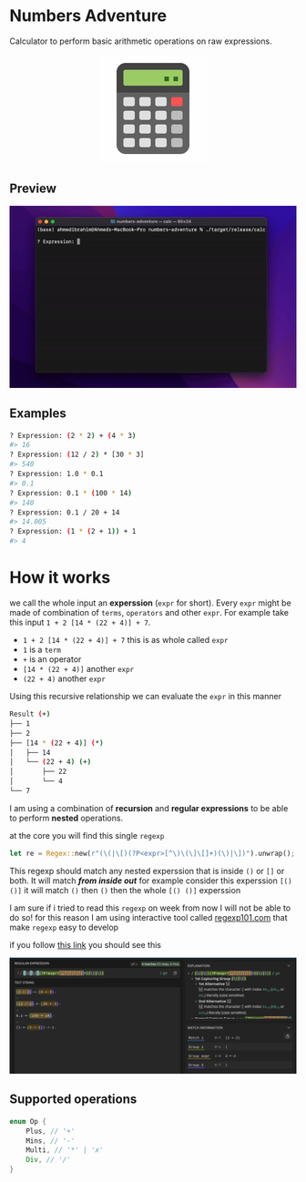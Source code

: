 # Numbers Adventure

Calculator to perform basic arithmetic operations on raw expressions.

<p align="center">
    <img src="./icon.gif" alt="Numbers Adventure" title="Numbers Adventure"/>
<p>

## Preview

<p align="center">
    <img src="./preview.gif" alt="preview" title="preview"/>
<p>

## Examples

```bash
? Expression: (2 * 2) + (4 * 3)
#> 16
? Expression: (12 / 2) * [30 * 3]
#> 540
? Expression: 1.0 * 0.1
#> 0.1
? Expression: 0.1 * (100 * 14)
#> 140
? Expression: 0.1 / 20 + 14
#> 14.005
? Expression: (1 * (2 + 1)) + 1
#> 4
```

# How it works
we call the whole input an **experssion** (`expr` for short). Every `expr` might be made of combination of `terms`, `operators` and other `expr`.
For example take this input `1 + 2 [14 * (22 + 4)] + 7`. 

- `1 + 2 [14 * (22 + 4)] + 7` this is as whole called `expr`
- `1` is a `term`
- `+` is an operator
- `[14 * (22 + 4)]` another `expr`
- `(22 + 4)` another `expr`

Using this recursive relationship we can evaluate the `expr` in this manner 
```bash
Result (+)
├── 1
├── 2
├── [14 * (22 + 4)] (*)
│   ├── 14 
│   └── (22 + 4) (+)
│       ├── 22 
│       └── 4   
└── 7
```

I am using a combination of **recursion** and **regular expressions** to be able to perform **nested** operations.

at the core you will find this single `regexp`

```rs
let re = Regex::new(r"(\(|\[)(?P<expr>[^\)\(\]\[]+)(\)|\])").unwrap();
```

This regexp should match any nested experssion that is inside `()` or `[]` or both. It will match **_from inside out_** for example consider this experssion `[()()]` it will match `()` then `()` then the whole `[() ()]` experssion

I am sure if i tried to read this `regexp` on week from now I will not be able to do so! for this reason I am using interactive tool called [regexp101.com](https://regex101.com/r/Z8ELny/1) that make `regexp` easy to develop

if you follow [this link](https://regex101.com/r/Z8ELny/1) you should see this

<p align="center">
    <img src="./regexp101.png" alt="Numbers Adventure" title="Numbers Adventure"/>
<p>

## Supported operations

```rs
enum Op {
    Plus, // '+'
    Mins, // '-'
    Multi, // '*' | 'x'
    Div, // '/'
}
```
